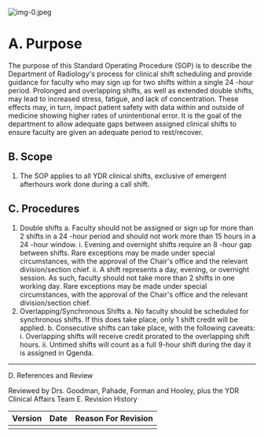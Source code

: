 ![img-0.jpeg](img-0.jpeg.png)

# A. Purpose 

The purpose of this Standard Operating Procedure (SOP) is to describe the Department of Radiology's process for clinical shift scheduling and provide guidance for faculty who may sign up for two shifts within a single 24 -hour period. Prolonged and overlapping shifts, as well as extended double shifts, may lead to increased stress, fatigue, and lack of concentration. These effects may, in turn, impact patient safety with data within and outside of medicine showing higher rates of unintentional error. It is the goal of the department to allow adequate gaps between assigned clinical shifts to ensure faculty are given an adequate period to rest/recover.

## B. Scope

1. The SOP applies to all YDR clinical shifts, exclusive of emergent afterhours work done during a call shift.

## C. Procedures

1. Double shifts
a. Faculty should not be assigned or sign up for more than 2 shifts in a 24 -hour period and should not work more than 15 hours in a 24 -hour window.
i. Evening and overnight shifts require an 8 -hour gap between shifts. Rare exceptions may be made under special circumstances, with the approval of the Chair's office and the relevant division/section chief.
ii. A shift represents a day, evening, or overnight session. As such, faculty should not take more than 2 shifts in one working day. Rare exceptions may be made under special circumstances, with the approval of the Chair's office and the relevant division/section chief.
2. Overlapping/Synchronous Shifts
a. No faculty should be scheduled for synchronous shifts. If this does take place, only 1 shift credit will be applied.
b. Consecutive shifts can take place, with the following caveats:
i. Overlapping shifts will receive credit prorated to the overlapping shift hours.
ii. Untimed shifts will count as a full 9-hour shift during the day it is assigned in Qgenda.

---

D. References and Review

Reviewed by Drs. Goodman, Pahade, Forman and Hooley, plus the YDR Clinical Affairs Team
E. Revision History

| Version | Date | Reason For Revision |
| :-- | :-- | :-- |
|  |  |  |